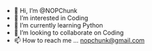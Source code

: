 - 👋 Hi, I’m @NOPChunk
- 👀 I’m interested in Coding
- 🌱 I’m currently learning Python
- 💞️ I’m looking to collaborate on Coding
- 📫 How to reach me ... nopchunk@gmail.com

<!---
NOPChunk/NOPChunk is a ✨ special ✨ repository because its `README.md` (this file) appears on your GitHub profile.
You can click the Preview link to take a look at your changes.
--->
